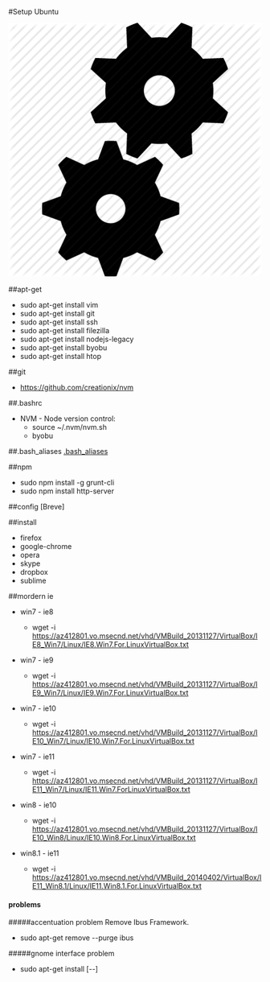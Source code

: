 #Setup Ubuntu

![Massacote Setup](./doc/img/setup.png)

##apt-get
* sudo apt-get install vim
* sudo apt-get install git
* sudo apt-get install ssh
* sudo apt-get install filezilla
* sudo apt-get install nodejs-legacy
* sudo apt-get install byobu
* sudo apt-get install htop

##git
* https://github.com/creationix/nvm

##.bashrc
* NVM - Node version control:
    * source ~/.nvm/nvm.sh
    * byobu

##.bash_aliases
[.bash_aliases](./.bash_aliases)

##npm
* sudo npm install -g grunt-cli
* sudo npm install http-server

##config
[Breve]

##install
* firefox
* google-chrome
* opera
* skype
* dropbox
* sublime

##mordern ie
* win7 - ie8
    * wget -i https://az412801.vo.msecnd.net/vhd/VMBuild_20131127/VirtualBox/IE8_Win7/Linux/IE8.Win7.For.LinuxVirtualBox.txt
* win7 - ie9
    * wget -i https://az412801.vo.msecnd.net/vhd/VMBuild_20131127/VirtualBox/IE9_Win7/Linux/IE9.Win7.For.LinuxVirtualBox.txt
* win7 - ie10
    * wget -i https://az412801.vo.msecnd.net/vhd/VMBuild_20131127/VirtualBox/IE10_Win7/Linux/IE10.Win7.For.LinuxVirtualBox.txt
* win7 - ie11
    * wget -i https://az412801.vo.msecnd.net/vhd/VMBuild_20131127/VirtualBox/IE11_Win7/Linux/IE11.Win7.ForLinuxVirtualBox.txt

* win8 - ie10
    * wget -i https://az412801.vo.msecnd.net/vhd/VMBuild_20131127/VirtualBox/IE10_Win8/Linux/IE10.Win8.For.LinuxVirtualBox.txt
* win8.1 - ie11
    * wget -i https://az412801.vo.msecnd.net/vhd/VMBuild_20140402/VirtualBox/IE11_Win8.1/Linux/IE11.Win8.1.For.LinuxVirtualBox.txt

#### problems
#####accentuation problem
Remove Ibus Framework.

* sudo apt-get remove --purge ibus

#####gnome interface problem
* sudo apt-get install [--]
